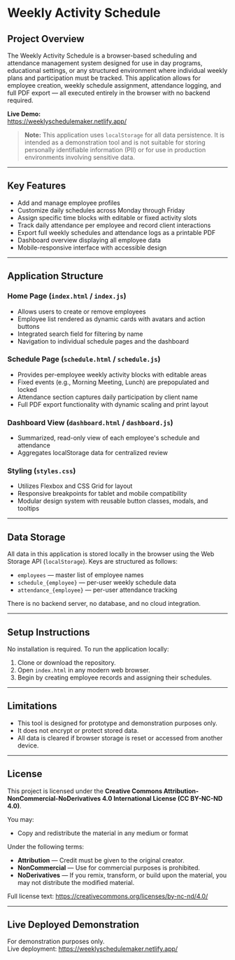 # Weekly Activity Schedule

## Project Overview

The Weekly Activity Schedule is a browser-based scheduling and attendance management system designed for use in day programs, educational settings, or any structured environment where individual weekly plans and participation must be tracked. This application allows for employee creation, weekly schedule assignment, attendance logging, and full PDF export — all executed entirely in the browser with no backend required.

**Live Demo:**  
https://weeklyschedulemaker.netlify.app/

> **Note:** This application uses `localStorage` for all data persistence. It is intended as a demonstration tool and is not suitable for storing personally identifiable information (PII) or for use in production environments involving sensitive data.

---

## Key Features

- Add and manage employee profiles
- Customize daily schedules across Monday through Friday
- Assign specific time blocks with editable or fixed activity slots
- Track daily attendance per employee and record client interactions
- Export full weekly schedules and attendance logs as a printable PDF
- Dashboard overview displaying all employee data
- Mobile-responsive interface with accessible design

---

## Application Structure

### Home Page (`index.html` / `index.js`)

- Allows users to create or remove employees
- Employee list rendered as dynamic cards with avatars and action buttons
- Integrated search field for filtering by name
- Navigation to individual schedule pages and the dashboard

### Schedule Page (`schedule.html` / `schedule.js`)

- Provides per-employee weekly activity blocks with editable areas
- Fixed events (e.g., Morning Meeting, Lunch) are prepopulated and locked
- Attendance section captures daily participation by client name
- Full PDF export functionality with dynamic scaling and print layout

### Dashboard View (`dashboard.html` / `dashboard.js`)

- Summarized, read-only view of each employee's schedule and attendance
- Aggregates localStorage data for centralized review

### Styling (`styles.css`)

- Utilizes Flexbox and CSS Grid for layout
- Responsive breakpoints for tablet and mobile compatibility
- Modular design system with reusable button classes, modals, and tooltips

---

## Data Storage

All data in this application is stored locally in the browser using the Web Storage API (`localStorage`). Keys are structured as follows:

- `employees` — master list of employee names
- `schedule_{employee}` — per-user weekly schedule data
- `attendance_{employee}` — per-user attendance tracking

There is no backend server, no database, and no cloud integration.

---

## Setup Instructions

No installation is required. To run the application locally:

1. Clone or download the repository.
2. Open `index.html` in any modern web browser.
3. Begin by creating employee records and assigning their schedules.

---

## Limitations

- This tool is designed for prototype and demonstration purposes only.
- It does not encrypt or protect stored data.
- All data is cleared if browser storage is reset or accessed from another device.

---

## License

This project is licensed under the **Creative Commons Attribution-NonCommercial-NoDerivatives 4.0 International License (CC BY-NC-ND 4.0)**.

You may:

- Copy and redistribute the material in any medium or format

Under the following terms:

- **Attribution** — Credit must be given to the original creator.
- **NonCommercial** — Use for commercial purposes is prohibited.
- **NoDerivatives** — If you remix, transform, or build upon the material, you may not distribute the modified material.

Full license text: https://creativecommons.org/licenses/by-nc-nd/4.0/

---

## Live Deployed Demonstration

For demonstration purposes only.  
Live deployment: https://weeklyschedulemaker.netlify.app/
